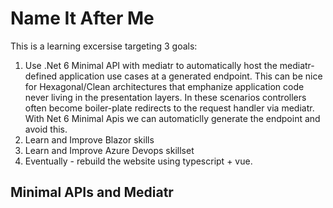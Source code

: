 # Name It After Me

This is a learning excersise targeting 3 goals:
1. Use .Net 6 Minimal API with mediatr to automatically host the mediatr-defined application use cases at a generated endpoint. This can be nice for Hexagonal/Clean architectures that emphanize application code never living in the presentation layers. In these scenarios controllers often become boiler-plate redirects to the request handler via mediatr. With Net 6 Minimal Apis we can automaticlly generate the endpoint and avoid this.
2. Learn and Improve Blazor skills
3. Learn and Improve Azure Devops skillset
5. Eventually - rebuild the website using typescript + vue.


## Minimal APIs and Mediatr
